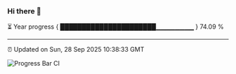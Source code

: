 ### Hi there 👋

⏳ Year progress { ██████████████████████▁▁▁▁▁▁▁▁ } 74.09 %

---

⏰ Updated on Sun, 28 Sep 2025 10:38:33 GMT

![Progress Bar CI](https://github.com/IshwaranRudhara/GIT-ACTION/workflows/Progress%20Bar%20CI/badge.svg)
